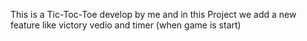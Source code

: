 This is a Tic-Toc-Toe develop by me and in this Project we add a new feature like victory vedio and timer (when game is start)
